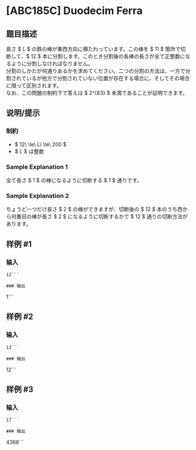 # [ABC185C] Duodecim Ferra

## 题目描述

[problemUrl]: https://atcoder.jp/contests/abc185/tasks/abc185_c

長さ $ L $ の鉄の棒が東西方向に横たわっています。この棒を $ 11 $ 箇所で切断して、$ 12 $ 本に分割します。このとき分割後の各棒の長さが全て正整数になるように分割しなければなりません。  
 分割のしかたが何通りあるかを求めてください。二つの分割の方法は、一方で分割されているが他方で分割されていない位置が存在する場合に、そしてその場合に限って区別されます。  
 なお、この問題の制約下で答えは $ 2^{63} $ 未満であることが証明できます。

## 说明/提示

### 制約

- $ 12\ \le\ L\ \le\ 200 $
- $ L $ は整数

### Sample Explanation 1

全て長さ $ 1 $ の棒になるように切断する $ 1 $ 通りです。

### Sample Explanation 2

ちょうど一つだけ長さ $ 2 $ の棒ができますが、切断後の $ 12 $ 本のうち西から何番目の棒が長さ $ 2 $ になるように切断するかで $ 12 $ 通りの切断方法があります。

## 样例 #1

### 输入

```
12```

### 输出

```
1```

## 样例 #2

### 输入

```
13```

### 输出

```
12```

## 样例 #3

### 输入

```
17```

### 输出

```
4368```

